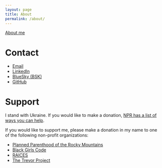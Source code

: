 ```yaml
---
layout: page
title: About
permalink: /about/
---
```


[About me](https://jtimberman.name)

# Contact

* [Email](mailto:me@jtimberman.name)
* [LinkedIn](https://www.linkedin.com/in/jtimberman/)
* [BlueSky (BSK)](https://bsky.app/profile/jtimberman.bsky.social)
* [GitHub](https://github.com/jtimberman)

# Support

I stand with Ukraine. If you would like to make a donation, [NPR has a list of ways you can help](https://www.npr.org/2022/02/25/1082992947/ukraine-support-help).

If you would like to support me, please make a donation in my name to one of the following non-profit organizations:

* [Planned Parenthood of the Rocky Mountains](https://www.weareplannedparenthood.org/cOJVhOyrzkq4uBcxVekXFA2?sourceid=1000065&affiliateID=090210)
* [Black Girls Code](https://donorbox.org/support-black-girls-code)
* [RAICES](https://www.raicestexas.org/ways-to-give/donate/)
* [The Trevor Project](https://give.thetrevorproject.org/campaign/637912/donate)
